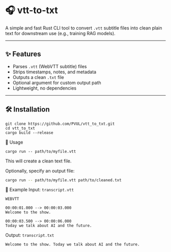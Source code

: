 # 🎧 vtt-to-txt

A simple and fast Rust CLI tool to convert `.vtt` subtitle files into clean plain text for downstream use (e.g., training RAG models).

---

## ✨ Features

- Parses `.vtt` (WebVTT subtitle) files
- Strips timestamps, notes, and metadata
- Outputs a clean `.txt` file
- Optional argument for custom output path
- Lightweight, no dependencies

---

## 🛠 Installation

```
git clone https://github.com/PVUL/vtt_to_txt.git
cd vtt_to_txt
cargo build --release
```

🚀 Usage
```
cargo run -- path/to/myfile.vtt
```
This will create a clean text file.

Optionally, specify an output file:

```bash
cargo run -- path/to/myfile.vtt path/to/cleaned.txt
```

📂 Example
Input: `transcript.vtt`

```
WEBVTT

00:00:01.000 --> 00:00:03.000
Welcome to the show.

00:00:03.500 --> 00:00:06.000
Today we talk about AI and the future.
```

Output: `transcript.txt`

```
Welcome to the show. Today we talk about AI and the future.
```